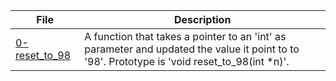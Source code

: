 |File|Description|
|-|-|
|[0-reset_to_98](0-reset_to_98)|A function that takes a pointer to an 'int' as parameter and updated the value it point to to '98'. Prototype is 'void reset_to_98(int \*n)'.|
